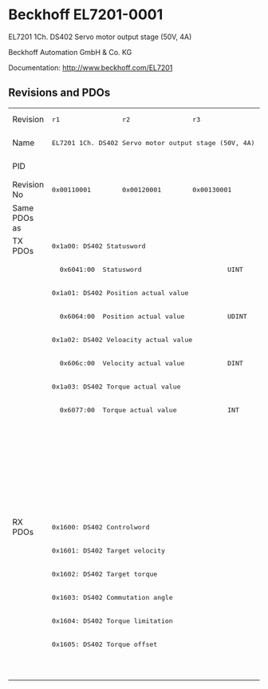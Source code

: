 # Beckhoff EL7201-0001

EL7201 1Ch. DS402 Servo motor output stage (50V, 4A)

Beckhoff Automation GmbH & Co. KG

Documentation: <a href="http://www.beckhoff.com/EL7201">http://www.beckhoff.com/EL7201</a>

## Revisions and PDOs
<table>
<tr >
<td class="first">Revision</td>
<td ><pre>r1</pre></td>
<td ><pre>r2</pre></td>
<td ><pre>r3</pre></td>
<td ><pre>r4</pre></td>
<td ><pre>r5</pre></td>
</tr>
<tr >
<td class="first">Name</td>
<td  colspan=3 align="center"><pre>EL7201 1Ch. DS402 Servo motor output stage (50V, 4A)</pre></td>
<td  colspan=2 align="center"><pre>EL7201-0001 1Ch. DS402 Servo motor output stage (50V, 4A)</pre></td>
</tr>
<tr >
<td class="first">PID</td>
<td  colspan=5 align="center"><pre>0x1c213052</pre></td>
</tr>
<tr >
<td class="first">Revision No</td>
<td ><pre>0x00110001</pre></td>
<td ><pre>0x00120001</pre></td>
<td ><pre>0x00130001</pre></td>
<td ><pre>0x00140001</pre></td>
<td ><pre>0x00150001</pre></td>
</tr>
<tr >
<td class="first">Same PDOs as</td>
<td  colspan=3 align="center"></td>
<td ><pre><a href="EL7211-0001">EL7211-0001 r4</a></pre></td>
<td ><pre><a href="EL7211-0001">EL7211-0001 r5</a><br/><a href="EL7221-0001">EL7221-0001 r5</a></pre></td>
</tr>
<tr class="txpdo pdosection">
<td class="first" rowspan=12 valign=top>TX PDOs</td>
<td colspan=5 align="left"><pre>0x1a00: DS402 Statusword</pre></td>
<td></td>
</tr>
<tr class="txpdo">
<td class="first" colspan=5 align="left"><pre>  0x6041:00  Statusword                      UINT</pre></td>
</tr>
<tr class="txpdo pdosection">
<td class="first" colspan=5 align="left"><pre>0x1a01: DS402 Position actual value</pre></td>
</tr>
<tr class="txpdo">
<td class="first" colspan=5 align="left"><pre>  0x6064:00  Position actual value           UDINT</pre></td>
</tr>
<tr class="txpdo pdosection">
<td class="first" colspan=5 align="left"><pre>0x1a02: DS402 Veloacity actual value</pre></td>
</tr>
<tr class="txpdo">
<td class="first" colspan=5 align="left"><pre>  0x606c:00  Velocity actual value           DINT</pre></td>
</tr>
<tr class="txpdo pdosection">
<td class="first" colspan=5 align="left"><pre>0x1a03: DS402 Torque actual value</pre></td>
</tr>
<tr class="txpdo">
<td class="first" colspan=5 align="left"><pre>  0x6077:00  Torque actual value             INT</pre></td>
</tr>
<tr class="txpdo pdosection">
<td class="first" colspan=3 align="left"></td>
<td  colspan=2 align="left"><pre>0x1a04: DS402 Following error actual value</pre></td>
</tr>
<tr class="txpdo">
<td class="first" colspan=3 align="left"></td>
<td  colspan=2 align="left"><pre>  0x60f4:00  Following error actual value    DINT</pre></td>
</tr>
<tr class="txpdo pdosection">
<td class="first" colspan=4 align="left"></td>
<td ><pre>0x1a0a: DS402 TxPDO Data Invalid</pre></td>
</tr>
<tr class="txpdo">
<td class="first" colspan=4 align="left"></td>
<td ><pre>  0x603e:02  TxPDO Data invalid__Position actual value  BOOL</pre></td>
</tr>
<tr class="rxpdo pdosection">
<td class="first" rowspan=7 valign=top>RX PDOs</td>
<td colspan=5 align="left"><pre>0x1600: DS402 Controlword</pre></td>
<td></td>
</tr>
<tr class="rxpdo pdosection">
<td class="first" colspan=5 align="left"><pre>0x1601: DS402 Target velocity</pre></td>
</tr>
<tr class="rxpdo pdosection">
<td class="first" colspan=5 align="left"><pre>0x1602: DS402 Target torque</pre></td>
</tr>
<tr class="rxpdo pdosection">
<td class="first" colspan=5 align="left"><pre>0x1603: DS402 Commutation angle</pre></td>
</tr>
<tr class="rxpdo pdosection">
<td class="first" colspan=5 align="left"><pre>0x1604: DS402 Torque limitation</pre></td>
</tr>
<tr class="rxpdo pdosection">
<td class="first" colspan=5 align="left"><pre>0x1605: DS402 Torque offset</pre></td>
</tr>
<tr class="rxpdo pdosection">
<td class="first" colspan=3 align="left"></td>
<td  colspan=2 align="left"><pre>0x1606: DS402 Target position</pre></td>
</tr>
</table>
